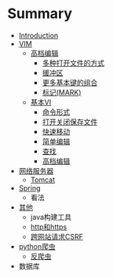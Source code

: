 # Summary

* [Introduction](README.md)
* [VIM](vim.md)
  * [高档编辑](gao-dang-bian-ji.md)
    * [多种打开文件的方式](gao-dang-bian-ji/duo-zhong-da-kai-wen-jian-de-fang-shi.md)
    * [缓冲区](gao-dang-bian-ji/huan-chong-qu.md)
    * [更多基本键的组合](gao-dang-bian-ji/geng-duo-ji-ben-jian-de-zu-he.md)
    * [标记\(MARK\)](gao-dang-bian-ji/biao-8bb028-mark.md)
  * [基本VI](ji-ben-vi.md)
    * [命令形式](ji-ben-vi/ming-ling-xing-shi.md)
    * [打开关闭保存文件](ji-ben-vi/da-kai-guan-bi-bao-cun-wen-jian.md)
    * [快速移动](ji-ben-vi/kuai-su-yi-dong.md)
    * [简单编辑](ji-ben-vi/jian-dan-bian-ji.md)
    * [查找](ji-ben-vi/cha-zhao.md)
    * [高档编辑](ji-ben-vi/gao-dang-bian-ji.md)
* [网络服务器](wang-luo-fu-wu-qi.md)
  * [Tomcat](wang-luo-fu-wu-qi/tomcat.md)
* [Spring](spring.md)
  * 看法
* [其他](qi-ta.md)
  * java构建工具
  * [http和https](qi-ta/httphe-https.md)
  * [跨网站请求CSRF](qi-ta/kua-wang-zhan-qing-qiu-csrf.md)
* [python爬虫](pythonpa-chong.md)
  * [反爬虫](pythonpa-chong/fan-pa-chong.md)
* 数据库

